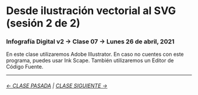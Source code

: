 # Desde ilustración vectorial al SVG  (sesión 2 de 2)

### Infografía Digital v2 → Clase 07 → Lunes 26 de abril, 2021

En este clase utilizaremos Adobe Illustrator. En caso no cuentes con este programa, puedes usar Ink Scape. También utilizaremos un Editor de Código Fuente.

- - - - - - - -

###### [← CLASE PASADA](https://github.com/profesorfaco/dno075-2021/tree/main/clase-06) | [CLASE SIGUIENTE →](https://github.com/profesorfaco/dno075-2021/tree/main/clase-08) 
